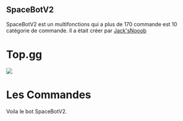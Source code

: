 ## SpaceBotV2
SpaceBotV2 est un multifonctions qui a plus de 170 commande est 10 catégorie de commande. Il a était créer par [Jack'sNooob](https://github.com/noe68)

# Top.gg
[![](https://top.gg/api/widget/763786835037519903.svg)](https://top.gg/bot/774652242787041310)

# Les Commandes
Voila le bot SpaceBotV2.
